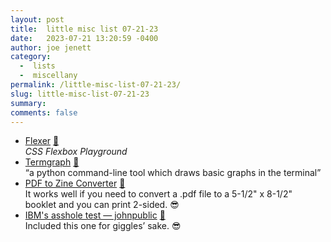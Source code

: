```yaml
---
layout: post
title:  little misc list 07-21-23
date:   2023-07-21 13:20:59 -0400
author: joe jenett
category:
  -  lists
  -  miscellany
permalink: /little-misc-list-07-21-23/
slug: little-misc-list-07-21-23
summary: 
comments: false
---
```

<ul class="links">
	<li><a title="Flexer" href="https://www.flexer.dev/">Flexer</a> <a href="https://pinboard.in/u:roger">📌</a><br><em>CSS Flexbox Playground</em></li>
	<li><a title="GitHub - mkaz/termgraph" href="https://github.com/mkaz/termgraph">Termgraph</a> <a href="https://pinboard.in/u:datentyp">📌</a><br>“a python command-line tool which draws basic graphs in the terminal”</li>
	<li><a title="PDF to Zine Converter" href="https://chughes87.github.io/pdf-to-zine/">PDF to Zine Converter</a> <a href="https://pinboard.in/u:eugenezach">📌</a><br>It works well if you need to convert a .pdf file to a 5-1/2" x 8-1/2" booklet and you can print 2-sided. 😎</li>
	<li><a title="IBM's asshole test — johnpublic" href="https://johnpublic.mataroa.blog/blog/the-asshole-test/">IBM's asshole test — johnpublic</a> <a href="https://pinboard.in/u:mehul">📌</a><br>Included this one for giggles’ sake. 😎</li>
</ul>

<a href="https://brid.gy/publish/mastodon"></a>